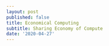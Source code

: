 ```yaml
---
layout: post
published: false
title: Economical Computing
subtitle: Sharing Economy of Compute
date: '2020-04-27'
---
```

